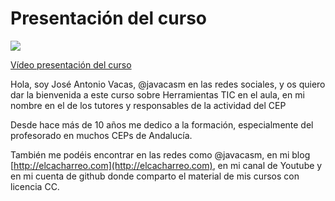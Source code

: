 # Presentación del curso

[![](https://raw.githubusercontent.com/javacasm/Iniciacion-Herramientas-Digitales-Aula/main/images/portadaN-0.0.presentacion.png)](https://youtu.be/NAMeT3_p_dc)

[Vídeo presentación del curso](https://drive.google.com/file/d/1xXGdcH3G1-PIvN926-RgN1Fo-g-VI36S/view?usp=drive_link)

Hola, soy José Antonio Vacas, @javacasm en las redes sociales, y os quiero dar la bienvenida a este curso sobre Herramientas TIC en el aula, en mi nombre en el de los tutores y responsables de la actividad del CEP

Desde hace más de 10 años me dedico a la formación, especialmente del profesorado en muchos CEPs de Andalucía.

También me podéis encontrar en las redes como @javacasm, en mi blog [http://elcacharreo.com](http://elcacharreo.com), en mi canal de Youtube y en mi cuenta de github donde comparto el material de mis cursos con licencia CC.




